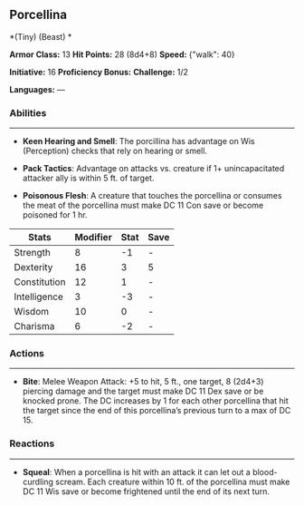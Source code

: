 ## Porcellina
*(Tiny) (Beast) *

**Armor Class:** 13
**Hit Points:** 28 (8d4+8)
**Speed:** {"walk": 40}

**Initiative:** 16
**Proficiency Bonus:**
**Challenge:** 1/2

**Languages:** —

### Abilities
 --- 
- **Keen Hearing and Smell**: The porcillina has advantage on Wis (Perception) checks that rely on hearing or smell.

- **Pack Tactics**: Advantage on attacks vs. creature if 1+ unincapacitated attacker ally is within 5 ft. of target.

- **Poisonous Flesh**: A creature that touches the porcellina or consumes the meat of the porcellina must make DC 11 Con save or become poisoned for 1 hr.



| Stats | Modifier | Stat | Save
| ---- | ---- | ---- | ---- |
| Strength | 8 | -1 | - |
| Dexterity | 16 | 3 | 5 |
| Constitution | 12 | 1 | - |
| Intelligence | 3 | -3 | - |
| Wisdom | 10 | 0 | - |
| Charisma | 6 | -2 | - |

### Actions
 --- 
- **Bite**: Melee Weapon Attack: +5 to hit, 5 ft., one target, 8 (2d4+3) piercing damage and the target must make DC 11 Dex save or be knocked prone. The DC increases by 1 for each other porcellina that hit the target since the end of this porcellina’s previous turn to a max of DC 15.

### Reactions
 --- 
- **Squeal**: When a porcellina is hit with an attack it can let out a blood-curdling scream. Each creature within 10 ft. of the porcellina must make DC 11 Wis save or become frightened until the end of its next turn.

